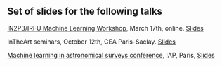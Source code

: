 ## Set of slides for the following talks

[IN2P3/IRFU Machine Learning Workshop](https://indico.in2p3.fr/event/22938/), March 17th, online. [Slides](https://b-remy.github.io/talks/in2p3_2021)

InTheArt seminars, October 12th, CEA Paris-Saclay. [Slides](https://b-remy.github.io/talks/ITA2021)

[Machine learning in astronomical surveys conference](https://ml-iap2021.sciencesconf.org/), IAP, Paris, [Slides](https://b-remy.github.io/talks/ML-IAP2021)